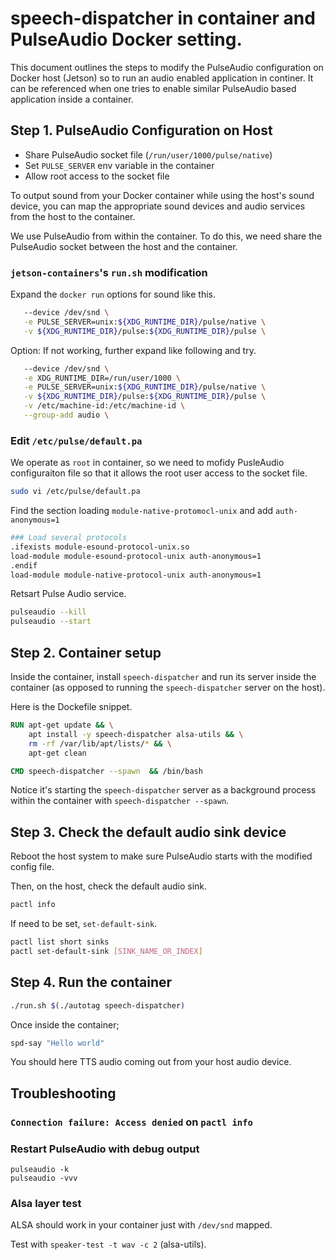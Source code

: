 # speech-dispatcher in container and PulseAudio Docker setting.

This document outlines the steps to modify the PulseAudio configuration on Docker host (Jetson) so to run an audio enabled application in continer.
It can be referenced when one tries to enable similar PulseAudio based application inside a container.

## Step 1. PulseAudio Configuration on Host

- Share PulseAudio socket file (`/run/user/1000/pulse/native`)
- Set `PULSE_SERVER` env variable in the container
- Allow root access to the socket file

To output sound from your Docker container while using the host's sound device, you can map the appropriate sound devices and audio services from the host to the container. 

We use PulseAudio from within the container. To do this, we need share the PulseAudio socket between the host and the container.

### `jetson-containers`'s `run.sh` modification

Expand the `docker run` options for sound like this.

```bash
   --device /dev/snd \
   -e PULSE_SERVER=unix:${XDG_RUNTIME_DIR}/pulse/native \
   -v ${XDG_RUNTIME_DIR}/pulse:${XDG_RUNTIME_DIR}/pulse \
```

Option: If not working, further expand like following and try.

```bash
   --device /dev/snd \
   -e XDG_RUNTIME_DIR=/run/user/1000 \
   -e PULSE_SERVER=unix:${XDG_RUNTIME_DIR}/pulse/native \
   -v ${XDG_RUNTIME_DIR}/pulse:${XDG_RUNTIME_DIR}/pulse \
   -v /etc/machine-id:/etc/machine-id \
   --group-add audio \
```

### Edit ``/etc/pulse/default.pa``

We operate as `root` in container, so we need to mofidy PusleAudio configuraiton file so that it allows the root user access to the socket file.

```bash
sudo vi /etc/pulse/default.pa
```

Find the section loading `module-native-protomocl-unix` and add `auth-anonymous=1` 

```bash
### Load several protocols
.ifexists module-esound-protocol-unix.so
load-module module-esound-protocol-unix auth-anonymous=1
.endif
load-module module-native-protocol-unix auth-anonymous=1
```

Retsart Pulse Audio service.

```bash
pulseaudio --kill
pulseaudio --start
```

## Step 2. Container setup

Inside the container, install `speech-dispatcher` and run its server inside the container (as opposed to running the `speech-dispatcher` server on the host).

Here is the Dockefile snippet.

```dockerfile
RUN apt-get update && \
    apt install -y speech-dispatcher alsa-utils && \
    rm -rf /var/lib/apt/lists/* && \
    apt-get clean

CMD speech-dispatcher --spawn  && /bin/bash
```

Notice it's starting the `speech-dispatcher` server as a background process within the container with `speech-dispatcher --spawn`.

## Step 3. Check the default audio sink device

Reboot the host system to make sure PulseAudio starts with the modified config file.

Then, on the host, check the default audio sink.

```bash
pactl info

```

If need to be set, `set-default-sink`.

```bash
pactl list short sinks
pactl set-default-sink [SINK_NAME_OR_INDEX]
```

## Step 4. Run the container

```bash
./run.sh $(./autotag speech-dispatcher)
```

Once inside the container;

```bash
spd-say "Hello world"
```

You should here TTS audio coming out from your host audio device.

## Troubleshooting

### `Connection failure: Access denied` on `pactl info`



### Restart PulseAudio with debug output

```
pulseaudio -k
pulseaudio -vvv
```

### Alsa layer test

ALSA should work in your container just with `/dev/snd` mapped.

Test with `speaker-test -t wav -c 2` (alsa-utils).
